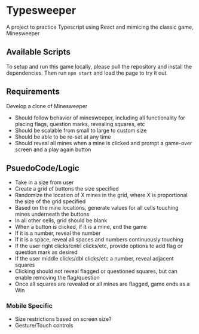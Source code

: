 # Typesweeper

A project to practice Typescript using React and mimicing the classic game, Minesweeper

## Available Scripts

To setup and run this game locally, please pull the repository and install the dependencies. Then run `npm start` and load the page to try it out.

## Requirements

Develop a clone of Minesweeper
* Should follow behavior of minesweeper, including all functionality for placing flags, question marks, revealing squares, etc
* Should be scalable from small to large to custom size
* Should be able to be re-set at any time
* Should reveal all mines when a mine is clicked and prompt a game-over screen and a play again button

## PsuedoCode/Logic

* Take in a size from user
* Create a grid of buttons the size specified
* Randomize the location of X mines in the grid, where X is proportional the size of the grid specified
* Based on the mine locations, generate values for all cells touching mines underneath the buttons
* In all other cells, grid should be blank
* When a button is clicked, if it is a mine, end the game
* If it is a number, reveal the number
* If it is a space, reveal all spaces and numbers continuously touching
* If the user right clicks/cntrl clicks/etc, provide options to add flag or question mark as desired
* If the user middle clicks/dbl clicks/etc a number, reveal adjacent squares
* Clicking should not reveal flagged or questioned squares, but can enable removing the flag/question
* Once all squares are revealed or all mines are flagged, game ends as a Win

### Mobile Specific

* Size restrictions based on screen size?
* Gesture/Touch controls